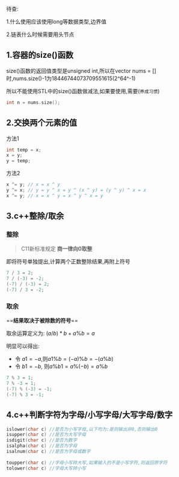 待查:

1.什么使用应该使用long等数据类型,边界值

2.链表什么时候需要用头节点

## 1.容器的size()函数

size()函数的返回值类型是unsigned int,所以在vector nums = []时,nums.size()-1为18446744073709551615(2^64^-1)

所以不能使用STL中的size()函数做减法,如果要使用,需要(`养成习惯`)

```c++
int n = nums.size();
```

## 2.交换两个元素的值

方法1

```c++
int temp = x;
x = y;
y = temp;
```

方法2

```c++
x ^= y; // x = x ^ y
y ^= x; // y = y ^ x = y ^ (x ^ y) = (y ^ y) ^ x = x
x ^= y; // x = x ^ y = x ^ y ^ x = y
```

## 3.c++整除/取余

### 整除

>  C11新标准规定 **商一律向0取整**

即将符号单独提出,计算两个正数整除结果,再附上符号

```c++
7 / 3 = 2;
7 / (-3) = -2;
(-7) / (-3) = 2;
(-7) / 3 = -2;
```

### 取余

==**结果取决于被除数的符号**==

取余运算定义为: $(a/b) * b + a \% b = a$

明显可以得出:

- 令 $a1 = -a$,则$a1\%b=(-a)\%b=-(a\%b)$
- 令 $b1 = -b$, 则$a\%b1=a\%(-b)=a\%b$

```c++
7 % 3 = 1;
7 % -3 = 1;
(-7) % (-3) = -1;
(-7) % 3 = -1;
```

## 4.c++判断字符为字母/小写字母/大写字母/数字

```c++
islower(char c) //是否为小写字母,以下均为:是则输出非0,否则输出0
isupper(char c) //是否为大写字母
isdigit(char c) //是否为数字
isalpha(char c) //是否为字母
isalnum(char c) //是否为字母或数字
    
toupper(char c) //字母小写转大写,如果输入的不是小写字符,则返回原字符
tolower(char c) //字母大写转小写
